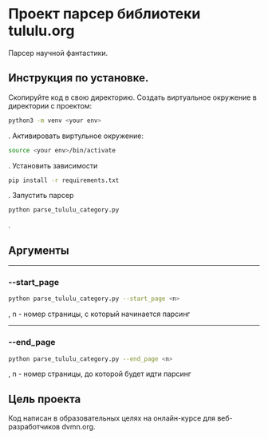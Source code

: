 # Проект парсер библиотеки tululu.org
Парсер научной фантастики.
## Инструкция по установке.
 Скопируйте код в свою директорию.
 Cоздать виртуальное окружение в директории с проектом:
 ```bash 
 python3 -m venv <your env>
 ```
.
 Активировать виртульное окружение:
  ```bash 
  source <your env>/bin/activate
  ```
.
 Установить зависимости
 ```bash 
 pip install -r requirements.txt
 ```
.
 Запустить парсер
 ```bash 
 python parse_tululu_category.py
 ```
.
## Аргументы
***
### --start_page
```bash
python parse_tululu_category.py --start_page <n>
```
, n - номер страницы, с который начинается парсинг
***
### --end_page
```bash
python parse_tululu_category.py --end_page <n>
```
, n - номер страницы, до которой будет идти парсинг
## Цель проекта
Код написан в образовательных целях на онлайн-курсе для веб-разработчиков dvmn.org.


